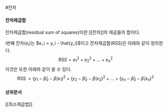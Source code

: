 #잔차
#### 잔차제곱합
잔차제곱합(residual sum of squares)이란 [[잔차]]의 제곱들의 합이다.

i번째 잔차($e_i$)는 $e_i = y_i - \hat{y_i}$이고 잔차제곱합(RSS)은 아래와 같이 정의한다.
$$RSS=e_1^2 + e_2^2 + ... + e^2_n$$
이것은 또한 아래와 같이 쓸 수 있다.
$$\operatorname{RSS}=\left(y_1-\hat{\beta}_0-\hat{\beta}_1 x_1\right)^2+\left(y_2-\hat{\beta}_0-\hat{\beta}_1 x_2\right)^2+\ldots+\left(y_n-\hat{\beta}_0-\hat{\beta}_1 x_n\right)^2$$

#### 상위문서
[[최소제곱법]]